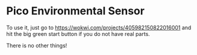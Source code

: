 # Pico Environmental Sensor

To use it, just go to https://wokwi.com/projects/405982150822016001 and hit the big green start button if you do not have real parts. 

There is no other things!
